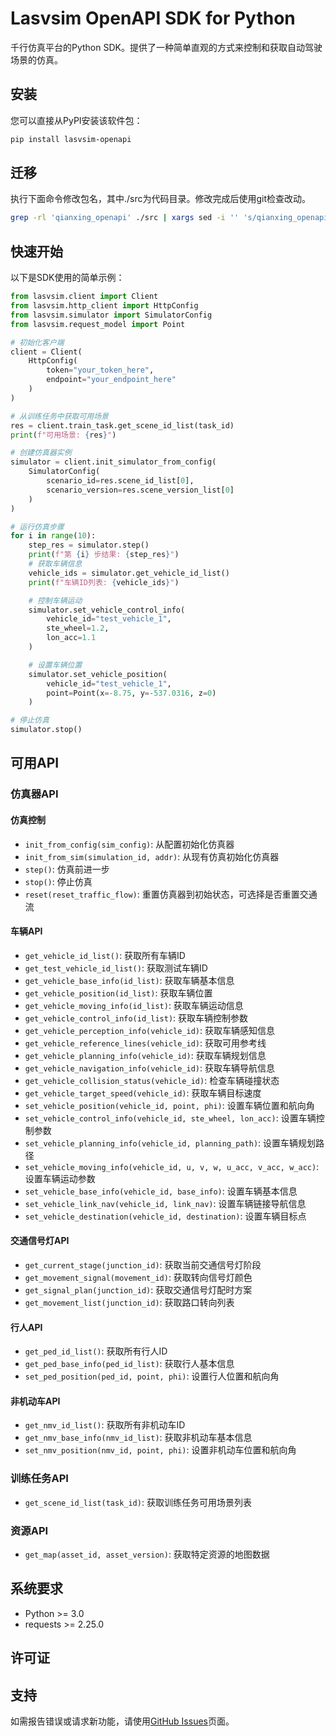 # Lasvsim OpenAPI SDK for Python

千行仿真平台的Python SDK。提供了一种简单直观的方式来控制和获取自动驾驶场景的仿真。

## 安装

您可以直接从PyPI安装该软件包：

```bash
pip install lasvsim-openapi
```

## 迁移
执行下面命令修改包名，其中./src为代码目录。修改完成后使用git检查改动。
```bash
grep -rl 'qianxing_openapi' ./src | xargs sed -i '' 's/qianxing_openapi/lasvsim_openapi/g'
```
## 快速开始

以下是SDK使用的简单示例：

```python
from lasvsim.client import Client
from lasvsim.http_client import HttpConfig
from lasvsim.simulator import SimulatorConfig
from lasvsim.request_model import Point

# 初始化客户端
client = Client(
    HttpConfig(
        token="your_token_here",
        endpoint="your_endpoint_here"
    )
)

# 从训练任务中获取可用场景
res = client.train_task.get_scene_id_list(task_id)
print(f"可用场景: {res}")

# 创建仿真器实例
simulator = client.init_simulator_from_config(
    SimulatorConfig(
        scenario_id=res.scene_id_list[0],
        scenario_version=res.scene_version_list[0]
    )
)

# 运行仿真步骤
for i in range(10):
    step_res = simulator.step()
    print(f"第 {i} 步结果: {step_res}")
    # 获取车辆信息
    vehicle_ids = simulator.get_vehicle_id_list()
    print(f"车辆ID列表: {vehicle_ids}")

    # 控制车辆运动
    simulator.set_vehicle_control_info(
        vehicle_id="test_vehicle_1", 
        ste_wheel=1.2,
        lon_acc=1.1
    )

    # 设置车辆位置
    simulator.set_vehicle_position(
        vehicle_id="test_vehicle_1",
        point=Point(x=-8.75, y=-537.0316, z=0)
    )

# 停止仿真
simulator.stop()
```

## 可用API

### 仿真器API

#### 仿真控制
- `init_from_config(sim_config)`: 从配置初始化仿真器
- `init_from_sim(simulation_id, addr)`: 从现有仿真初始化仿真器
- `step()`: 仿真前进一步
- `stop()`: 停止仿真
- `reset(reset_traffic_flow)`: 重置仿真器到初始状态，可选择是否重置交通流

#### 车辆API
- `get_vehicle_id_list()`: 获取所有车辆ID
- `get_test_vehicle_id_list()`: 获取测试车辆ID
- `get_vehicle_base_info(id_list)`: 获取车辆基本信息
- `get_vehicle_position(id_list)`: 获取车辆位置
- `get_vehicle_moving_info(id_list)`: 获取车辆运动信息
- `get_vehicle_control_info(id_list)`: 获取车辆控制参数
- `get_vehicle_perception_info(vehicle_id)`: 获取车辆感知信息
- `get_vehicle_reference_lines(vehicle_id)`: 获取可用参考线
- `get_vehicle_planning_info(vehicle_id)`: 获取车辆规划信息
- `get_vehicle_navigation_info(vehicle_id)`: 获取车辆导航信息
- `get_vehicle_collision_status(vehicle_id)`: 检查车辆碰撞状态
- `get_vehicle_target_speed(vehicle_id)`: 获取车辆目标速度
- `set_vehicle_position(vehicle_id, point, phi)`: 设置车辆位置和航向角
- `set_vehicle_control_info(vehicle_id, ste_wheel, lon_acc)`: 设置车辆控制参数
- `set_vehicle_planning_info(vehicle_id, planning_path)`: 设置车辆规划路径
- `set_vehicle_moving_info(vehicle_id, u, v, w, u_acc, v_acc, w_acc)`: 设置车辆运动参数
- `set_vehicle_base_info(vehicle_id, base_info)`: 设置车辆基本信息
- `set_vehicle_link_nav(vehicle_id, link_nav)`: 设置车辆链接导航信息
- `set_vehicle_destination(vehicle_id, destination)`: 设置车辆目标点

#### 交通信号灯API
- `get_current_stage(junction_id)`: 获取当前交通信号灯阶段
- `get_movement_signal(movement_id)`: 获取转向信号灯颜色
- `get_signal_plan(junction_id)`: 获取交通信号灯配时方案
- `get_movement_list(junction_id)`: 获取路口转向列表

#### 行人API
- `get_ped_id_list()`: 获取所有行人ID
- `get_ped_base_info(ped_id_list)`: 获取行人基本信息
- `set_ped_position(ped_id, point, phi)`: 设置行人位置和航向角

#### 非机动车API
- `get_nmv_id_list()`: 获取所有非机动车ID
- `get_nmv_base_info(nmv_id_list)`: 获取非机动车基本信息
- `set_nmv_position(nmv_id, point, phi)`: 设置非机动车位置和航向角

### 训练任务API
- `get_scene_id_list(task_id)`: 获取训练任务可用场景列表

### 资源API
- `get_map(asset_id, asset_version)`: 获取特定资源的地图数据

## 系统要求

- Python >= 3.0
- requests >= 2.25.0

## 许可证

## 支持

如需报告错误或请求新功能，请使用[GitHub Issues](https://github.com/risenlighten-qianxing/openapi-sdk-python/issues)页面。
